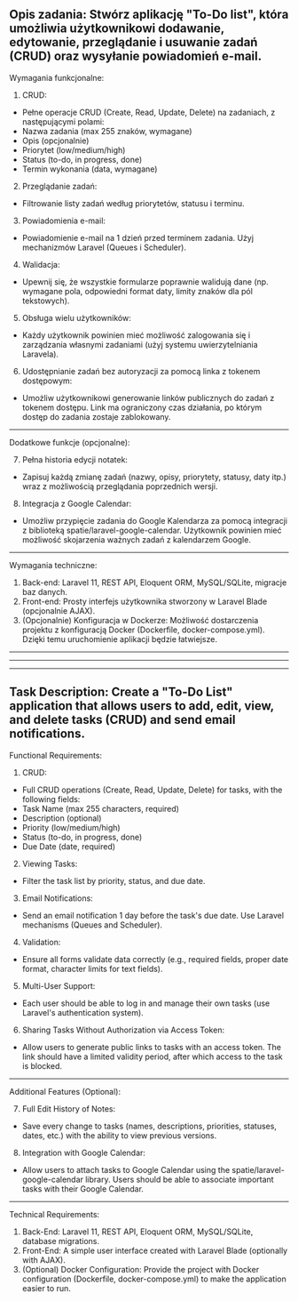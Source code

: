 Opis zadania:
Stwórz aplikację "To-Do list", która umożliwia użytkownikowi dodawanie, edytowanie, przeglądanie i usuwanie zadań (CRUD) oraz wysyłanie powiadomień e-mail.
-------------------------------------------------------------------------------------
Wymagania funkcjonalne:
1. CRUD:
- Pełne operacje CRUD (Create, Read, Update, Delete) na zadaniach, z następującymi polami:
- Nazwa zadania (max 255 znaków, wymagane)
- Opis (opcjonalnie)
- Priorytet (low/medium/high)
- Status (to-do, in progress, done)
- Termin wykonania (data, wymagane)
2. Przeglądanie zadań:
- Filtrowanie listy zadań według priorytetów, statusu i terminu.
3. Powiadomienia e-mail:
- Powiadomienie e-mail na 1 dzień przed terminem zadania. Użyj mechanizmów Laravel (Queues i Scheduler).
4. Walidacja:
- Upewnij się, że wszystkie formularze poprawnie walidują dane (np. wymagane pola, odpowiedni format daty, limity znaków dla pól tekstowych).
5. Obsługa wielu użytkowników:
- Każdy użytkownik powinien mieć możliwość zalogowania się i zarządzania własnymi zadaniami (użyj systemu uwierzytelniania Laravela).
6. Udostępnianie zadań bez autoryzacji za pomocą linka z tokenem dostępowym:
- Umożliw użytkownikowi generowanie linków publicznych do zadań z tokenem dostępu. Link ma ograniczony czas działania, po którym dostęp do zadania zostaje zablokowany.
-------------------------------------------------------------------------------------
Dodatkowe funkcje (opcjonalne):

7. Pełna historia edycji notatek:
- Zapisuj każdą zmianę zadań (nazwy, opisy, priorytety, statusy, daty itp.) wraz z możliwością przeglądania poprzednich wersji.
8. Integracja z Google Calendar:
- Umożliw przypięcie zadania do Google Kalendarza za pomocą integracji z biblioteką spatie/laravel-google-calendar. Użytkownik powinien mieć możliwość skojarzenia ważnych zadań z kalendarzem Google.
-------------------------------------------------------------------------------------
Wymagania techniczne:
1. Back-end:
Laravel 11, REST API, Eloquent ORM, MySQL/SQLite, migracje baz danych.
2. Front-end:
Prosty interfejs użytkownika stworzony w Laravel Blade (opcjonalnie AJAX).
3. (Opcjonalnie) Konfiguracja w Dockerze:
Możliwość dostarczenia projektu z konfiguracją Docker (Dockerfile, docker-compose.yml). Dzięki temu uruchomienie aplikacji będzie łatwiejsze.
-------------------------------------------------------------------------------------
-------------------------------------------------------------------------------------
-------------------------------------------------------------------------------------
Task Description:
Create a "To-Do List" application that allows users to add, edit, view, and delete tasks (CRUD) and send email notifications.
-------------------------------------------------------------------------------------
Functional Requirements:
1. CRUD:
- Full CRUD operations (Create, Read, Update, Delete) for tasks, with the following fields:
- Task Name (max 255 characters, required)
- Description (optional)
- Priority (low/medium/high)
- Status (to-do, in progress, done)
- Due Date (date, required)
2. Viewing Tasks:
- Filter the task list by priority, status, and due date.
3. Email Notifications:
- Send an email notification 1 day before the task's due date. Use Laravel mechanisms (Queues and Scheduler).
4. Validation:
- Ensure all forms validate data correctly (e.g., required fields, proper date format, character limits for text fields).
5. Multi-User Support:
- Each user should be able to log in and manage their own tasks (use Laravel's authentication system).
6. Sharing Tasks Without Authorization via Access Token:
- Allow users to generate public links to tasks with an access token. The link should have a limited validity period, after which access to the task is blocked.
-------------------------------------------------------------------------------------
Additional Features (Optional):

7. Full Edit History of Notes:
- Save every change to tasks (names, descriptions, priorities, statuses, dates, etc.) with the ability to view previous versions.
8. Integration with Google Calendar:
- Allow users to attach tasks to Google Calendar using the spatie/laravel-google-calendar library. Users should be able to associate important tasks with their Google Calendar.
-------------------------------------------------------------------------------------
Technical Requirements:
1. Back-End:
Laravel 11, REST API, Eloquent ORM, MySQL/SQLite, database migrations.
2. Front-End:
A simple user interface created with Laravel Blade (optionally with AJAX).
3. (Optional) Docker Configuration:
Provide the project with Docker configuration (Dockerfile, docker-compose.yml) to make the application easier to run.
